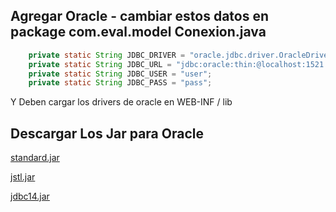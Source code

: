 
## Agregar Oracle - cambiar estos datos en package com.eval.model Conexion.java

```java
	private static String JDBC_DRIVER = "oracle.jdbc.driver.OracleDriver";
	private static String JDBC_URL = "jdbc:oracle:thin:@localhost:1521:nombreBaseDeDatos";
	private static String JDBC_USER = "user";
	private static String JDBC_PASS = "pass";
```

Y Deben cargar los drivers de oracle en WEB-INF / lib

## Descargar Los Jar para Oracle
[standard.jar](http://www.java2s.com/Code/Jar/s/Downloadstandardjar.htm/)

[jstl.jar](http://www.java2s.com/Code/Jar/j/Downloadjstljar.htm/)

[jdbc14.jar](http://www.java2s.com/Code/Jar/o/Downloadojdbc14jar.htm/)

